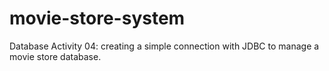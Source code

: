 # movie-store-system
Database Activity 04: creating a simple connection with JDBC to manage a movie store database.
